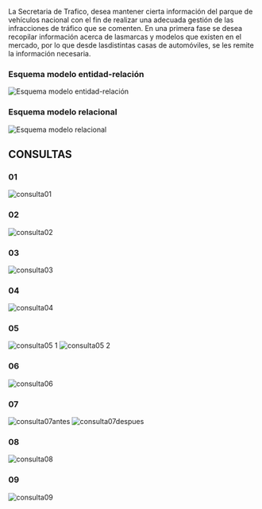 La Secretaria de Trafico, desea mantener cierta información del parque de vehículos nacional con el fin de realizar una adecuada gestión de las infracciones de tráfico que se comenten.
En una primera fase se desea recopilar información acerca de lasmarcas y modelos que existen en el mercado, por lo que desde lasdistintas casas de automóviles, se les remite la información necesaria.

### Esquema modelo entidad-relación
![Esquema modelo entidad-relación](https://github.com/user-attachments/assets/eb479314-3218-4f19-b3e7-f925fb1f1ebb)


### Esquema modelo relacional
![Esquema modelo relacional](https://github.com/user-attachments/assets/a2151626-9063-4bbc-8446-aa3d129b80c7)

## CONSULTAS 
### 01
![consulta01](https://github.com/user-attachments/assets/3b4466d8-1f02-4835-ba18-c7eaaea9d348)

### 02
![consulta02](https://github.com/user-attachments/assets/5aad024c-458e-41e8-992c-31c76807487a)

### 03
![consulta03](https://github.com/user-attachments/assets/88e5ac65-331a-471c-b73a-08860fd5c6b4)

### 04
![consulta04](https://github.com/user-attachments/assets/2bf5f17a-412a-4d13-8844-4beb6cd6d943)

### 05
![consulta05 1](https://github.com/user-attachments/assets/d892b3d7-efd1-4c0c-9ed0-806c043d5f87)
![consulta05 2](https://github.com/user-attachments/assets/d9137871-f40b-4a25-bb45-d272b3c20a56)

### 06 
![consulta06](https://github.com/user-attachments/assets/bb9224f7-600f-4d40-ac7e-68b24d61f771)

 ### 07 
![consulta07antes](https://github.com/user-attachments/assets/b7d39289-553d-4675-9e39-56a394e5203f)
![consulta07despues](https://github.com/user-attachments/assets/5b2c7e10-c9b4-4a16-9f0e-7a602ada5720)

### 08
![consulta08](https://github.com/user-attachments/assets/e7e4e34b-5b71-4349-9719-e9c4104b1f78)

### 09
![consulta09](https://github.com/user-attachments/assets/20051462-dff1-47e9-a270-decfffff9a45)



